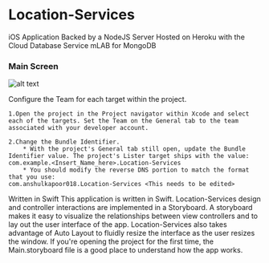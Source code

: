 # Location-Services

iOS Application Backed by a NodeJS Server Hosted on Heroku with the Cloud Database Service mLAB for MongoDB

### Main Screen 
![alt text](https://github.com/anshulkapoor018/Location-Services/blob/master/Screenshots/Main%20Screen.png)


Configure the Team for each target within the project.

    1.Open the project in the Project navigator within Xcode and select each of the targets. Set the Team on the General tab to the team associated with your developer account.

    2.Change the Bundle Identifier.
        * With the project's General tab still open, update the Bundle Identifier value. The project's Lister target ships with the value: com.example.<Insert_Name_here>.Location-Services
        * You should modify the reverse DNS portion to match the format that you use:
    com.anshulkapoor018.Location-Services <This needs to be edited>

Written in Swift
This application is written in Swift.
Location-Services design and controller interactions are implemented in a Storyboard. A storyboard makes it easy to visualize the relationships between view controllers and to lay out the user interface of the app. Location-Services also takes advantage of Auto Layout to fluidly resize the interface as the user resizes the window. If you're opening the project for the first time, the Main.storyboard file is a good place to understand how the app works.
